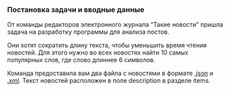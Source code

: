 ### Постановка задачи и вводные данные
От команды редакторов электронного журнала “Такие новости” пришла задача на разработку программы для анализа постов.

Они хотят сократить длину текста, чтобы уменьшить время чтения новостей.
Для этого нужно во всех новостях найти 10 самых популярных слов, где слово длиннее 6 символов.

Команда предоставила вам два файла с новостями в формате [.json](./data/newsafr.json) и [.xml](./data/newsafr.xml). 
Текст новостей расположен в поле description в разделе items.